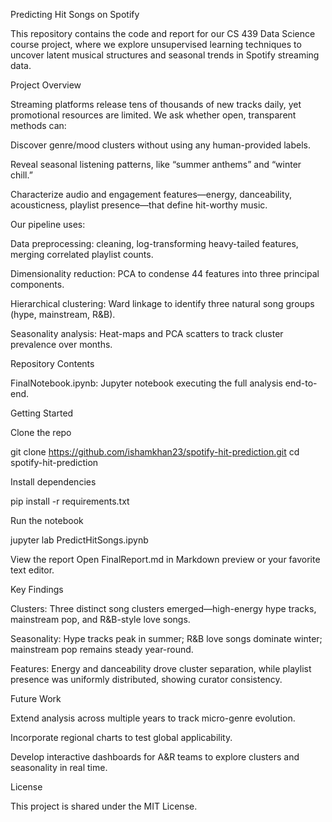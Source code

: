 Predicting Hit Songs on Spotify

This repository contains the code and report for our CS 439 Data Science course project, where we explore unsupervised learning techniques to uncover latent musical structures and seasonal trends in Spotify streaming data.

Project Overview

Streaming platforms release tens of thousands of new tracks daily, yet promotional resources are limited. We ask whether open, transparent methods can:

Discover genre/mood clusters without using any human-provided labels.

Reveal seasonal listening patterns, like “summer anthems” and “winter chill.”

Characterize audio and engagement features—energy, danceability, acousticness, playlist presence—that define hit-worthy music.

Our pipeline uses:

Data preprocessing: cleaning, log-transforming heavy-tailed features, merging correlated playlist counts.

Dimensionality reduction: PCA to condense 44 features into three principal components.

Hierarchical clustering: Ward linkage to identify three natural song groups (hype, mainstream, R&B).

Seasonality analysis: Heat-maps and PCA scatters to track cluster prevalence over months.

Repository Contents

FinalNotebook.ipynb: Jupyter notebook executing the full analysis end-to-end.


Getting Started

Clone the repo

git clone https://github.com/ishamkhan23/spotify-hit-prediction.git
cd spotify-hit-prediction

Install dependencies

pip install -r requirements.txt

Run the notebook

jupyter lab PredictHitSongs.ipynb

View the report
Open FinalReport.md in Markdown preview or your favorite text editor.

Key Findings

Clusters: Three distinct song clusters emerged—high-energy hype tracks, mainstream pop, and R&B-style love songs.

Seasonality: Hype tracks peak in summer; R&B love songs dominate winter; mainstream pop remains steady year-round.

Features: Energy and danceability drove cluster separation, while playlist presence was uniformly distributed, showing curator consistency.

Future Work

Extend analysis across multiple years to track micro-genre evolution.

Incorporate regional charts to test global applicability.

Develop interactive dashboards for A&R teams to explore clusters and seasonality in real time.

License

This project is shared under the MIT License.
